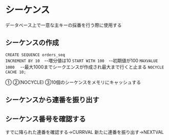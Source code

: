# シーケンス
データベース上で一意な主キーの採番を行う際に使用する
## シーケンスの作成
`CREATE SEQUENCE orders_seq`  
`INCREMENT BY 10`　--増分値は10
`START WITH 100`　--初期値が100
`MAXVALUE 1000` 　--最大1000までシークエンスが作成され最大まで行くと止まる
`NOCYCLE`  
`CACHE 10;`

①
②(NOCYCLE)
③10個のシーケンスをメモリにキャッシュする
## シーケンスから連番を振り出す
## シーケンス番号を確認する


すでに降られた連番を確認する→CURRVAL
新たに連番を振り出す→NEXTVAL



